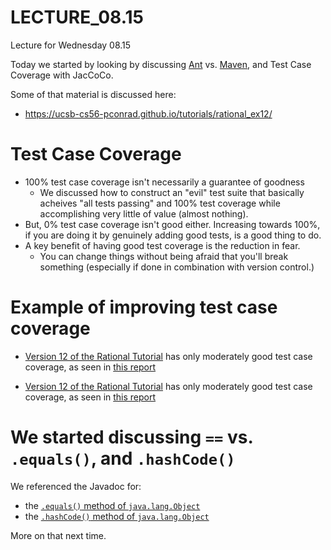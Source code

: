 # LECTURE_08.15
Lecture for Wednesday 08.15

Today we started by looking by discussing [Ant](https://ucsb-cs56-pconrad.github.io/topics/ant/) vs. [Maven](https://ucsb-cs56-pconrad.github.io/topics/maven), and Test Case Coverage with JacCoCo.

Some of that material is discussed here:

* <https://ucsb-cs56-pconrad.github.io/tutorials/rational_ex12/>

# Test Case Coverage

* 100% test case coverage isn't necessarily a guarantee of goodness
    * We discussed how to construct an "evil" test suite that basically acheives "all tests passing" and 100% test coverage while accomplishing very little of value (almost nothing).
* But, 0% test case coverage isn't good either.  Increasing towards 100%, if you are doing it by genuinely adding good tests, is a good thing to do.
* A key benefit of having good test coverage is the reduction in fear.  
   * You can change things without being afraid that you'll break something (especially if done in combination with version control.)
   
   
# Example of improving test case coverage

* [Version 12 of the Rational Tutorial](https://ucsb-cs56-pconrad.github.io/tutorials/rational_ex12/) has only moderately good test case coverage, as seen in [this report]()

* [Version 12 of the Rational Tutorial](https://ucsb-cs56-pconrad.github.io/tutorials/rational_ex12/) has only moderately good test case coverage, as seen in [this report]()

# We started discussing `==` vs. `.equals()`, and `.hashCode()`

We referenced the Javadoc for:

* the [`.equals()` method of `java.lang.Object`](https://docs.oracle.com/javase/8/docs/api/java/lang/Object.html#equals-java.lang.Object-)
* the [`.hashCode()` method of `java.lang.Object`](https://docs.oracle.com/javase/8/docs/api/java/lang/Object.html#hashCode--)

More on that next time.
